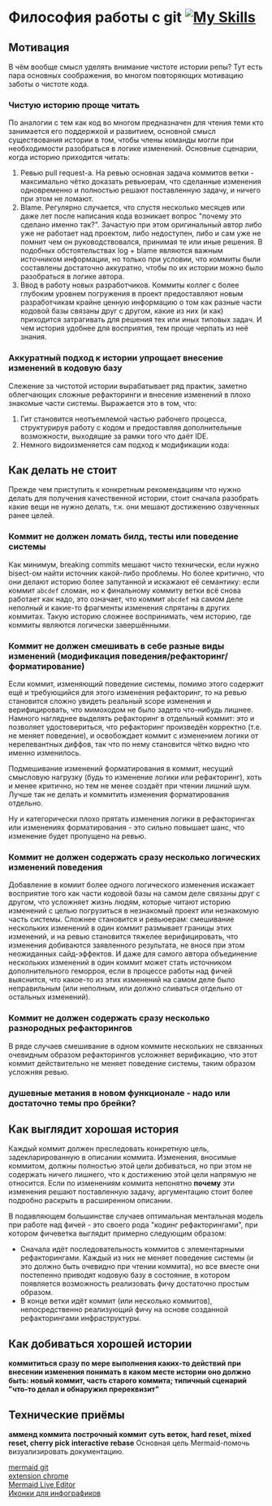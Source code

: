 # Философия работы с git [![My Skills](https://skillicons.dev/icons?i=git)](https://skillicons.dev)

## Мотивация

В чём вообще смысл уделять внимание чистоте истории репы? Тут есть пара основных соображения, во многом повторяющих мотивацию заботы о чистоте кода.

### Чистую историю проще читать

По аналогии с тем как код во многом предназначен для чтения теми кто занимается его поддержкой и развитием, основной смысл существования истории в том, чтобы члены команды могли при необходимости разобраться в логике изменений. Основные сценарии, когда историю приходится читать:

1. Ревью pull request-а. На ревью основная задача коммитов ветки - максимально чётко доказать ревьюерам, что сделанные изменения одновременно и полностью решают поставленную задачу, и ничего при этом не ломают.
2. Blame. Регулярно случается, что спустя несколько месяцев или даже лет после написания кода возникает вопрос "почему это сделано именно так?". Зачастую при этом оригинальный автор либо уже не работает над проектом, либо недоступен, либо и сам уже не помнит чем он руководствовался, принимая те или иные решения. В подобных обстоятельствах log + blame являются важным источником информации, но только при условии, что коммиты были составлены достаточно аккуратно, чтобы по их истории можно было разобраться в логике автора.
3. Ввод в работу новых разработчиков. Коммиты коллег с более глубоким уровнем погружения в проект предоставляют новым разработчикам крайне ценную информацию о том как разные части кодовой базы связаны друг с другом, какие из них (и как) приходится затрагивать для решения тех или иных типовых задач. И чем история удобнее для восприятия, тем проще черпать из неё знания.

### Аккуратный подход к истории упрощает внесение изменений в кодовую базу

Слежение за чистотой истории вырабатывает ряд практик, заметно облегчающих сложные рефакторинги и внесение изменений в плохо знакомые части системы. Выражается это в том, что:

1. Гит становится неотъемлемой частью рабочего процесса, структурируя работу с кодом и предоставляя дополнительные возможности, выходящие за рамки того что даёт IDE.
2. Немного видоизменяется сам подход к модификации кода: **<TODO>**

## Как делать **не** стоит

Прежде чем приступить к конкретным рекомендациям что нужно делать для получения качественной истории, стоит сначала разобрать какие вещи не нужно делать, т.к. они мешают достижению озвученных ранее целей.

### Коммит не должен ломать билд, тесты или поведение системы

Как минимум, breaking commits мешают чисто технически, если нужно bisect-ом найти источник какой-либо проблемы. Но более критично, что они делают историю более запутанной и искажают её семантику: если коммит `abcdef` сломан, но к финальному коммиту ветки всё снова работает как надо, это означает, что коммит `abcdef` на самом деле неполный и какие-то фрагменты изменения спрятаны в других коммитах. Такую историю сложнее воспринимать, чем историю, где коммиты являются логически завершёнными.

### Коммит не должен смешивать в себе разные виды изменений (модификация поведения/рефакторинг/форматирование)

Если коммит, изменяющий поведение системы, помимо этого содержит ещё и требующийся для этого изменения рефакторинг, то на ревью становится сложно увидеть реальный scope изменения и верифицировать, что мимоходом не было задето что-нибудь лишнее. Намного нагляднее выделять рефакторинг в отдельный коммит: это и позволяет удостовериться, что рефакторинг произведён корректно (т.е. не меняет поведение), и освобождает коммит с изменением логики от нерелевантных диффов, так что по нему становится чётко видно что именно изменилось.

Подмешивание изменений форматирования в коммит, несущий смысловую нагрузку (будь то изменение логики или рефакторинг), хоть и менее критично, но тем не менее создаёт при чтении лишний шум. Лучше так не делать и коммитить изменения форматирования отдельно.

Ну и категорически плохо прятать изменения логики в рефакторингах или изменениях форматирования - это сильно повышает шанс, что изменение будет пропущено на ревью.

### Коммит не должен содержать сразу несколько логических изменений поведения

Добавление в комиит более одного логического изменения искажает восприятие того как части кодовой базы на самом деле связаны друг с другом, что усложняет жизнь людям, которые читают историю изменений с целью погрузиться в незнакомый проект или незнакомую часть системы. Сложнее становится и ревьюерам: смешивание нескольких изменений в один коммит размывает границы этих изменений, и на ревью становится тяжелее верифицировать, что изменения добиваются заявленного результата, не внося при этом неожиданных сайд-эффектов. И даже для самого автора объединение нескольких изменений в один коммит может стать источником дополнительного геморроя, если в процессе работы над фичей выяснится, что какое-то из этих изменений на самом деле было неправильным (или неполным, или должно сливаться отдельно от остальных изменений).

### Коммит не должен содержать сразу несколько разнородных рефакторингов

В ряде случаев смешивание в одном коммите нескольких не связанных очевидным образом рефакторингов усложняет верификацию, что этот коммит действительно не меняет поведение системы, таким образом усложняя ревью.

### **<TODO> душевные метания в новом функционале - надо или достаточно темы про брейки?**

## Как выглядит хорошая история

Каждый коммит должен преследовать конкретную цель, задекларированную в описании коммита. Изменения, вносимые коммитом, должны полностью этой цели добиваться, но при этом не содержать ничего лишнего, что к достижению этой цели напрямую не относится. Если по изменениям коммита непонятно **почему** эти изменения решают поставленную задачу, аргументацию стоит более подробно раскрыть в расширенном описании.

В подавляющем большинстве случаев оптимальная ментальная модель при работе над фичей - это своего рода "кодинг рефакторингами", при котором фичеветка выглядит примерно следующим образом:

- Сначала идёт последовательность коммитов с элементарными рефакторингами. Каждый из них не меняет поведение системы (и это должно быть очевидно при чтении коммита), но все вместе они постепенно приводят кодовую базу в состояние, в котором появляется возможность реализовать фичу достаточно простым образом.
- В конце ветки идёт коммит (или несколько коммитов), непосредственно реализующий фичу на основе созданной рефакторингами инфраструктуры.

## Как добиваться хорошей истории

**<TODO> коммититься сразу по мере выполнения каких-то действий**
**<TODO> при внесении изменения понимать в каком месте истории оно должно быть: новый коммит, часть старого коммита; типичный сценарий "что-то делал и обнаружил пререквизит"**

## Технические приёмы

**<TODO> амменд коммита**
**<TODO> построчный коммит**
**<TODO> суть веток, hard reset, mixed reset, cherry pick**
**<TODO> interactive rebase**
Основная цель Mermaid-помочь визуализировать документацию.  

[mermaid git](https://github.com/mermaid-js/mermaid/blob/develop/docs/README.md)  
[extension chrome](https://chrome.google.com/webstore/detail/github-%2B-mermaid/goiiopgdnkogdbjmncgedmgpoajilohe/related)  
[Mermaid Live Editor](https://mermaid-js.github.io/mermaid-live-editor)  
[Иконки для инфографиков](https://fontawesome.com/)
